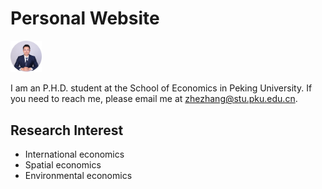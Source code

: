 # Personal Website

<img src="research/photo-github-round2.jpg" width="10%" >

I am an P.H.D. student at the School of Economics in Peking University. If you need to reach me, please email me at [zhezhang@stu.pku.edu.cn](mailto:zhezhang@stu.pku.edu.cn).

## Research Interest
- International economics
- Spatial economics
- Environmental economics

